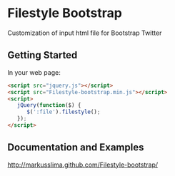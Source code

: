# Filestyle Bootstrap

Customization of input html file for Bootstrap Twitter

## Getting Started

In your web page:

```html
<script src="jquery.js"></script>
<script src="Filestyle-bootstrap.min.js"></script>
<script>
   jQuery(function($) {
      $(':file').filestyle();
   });
</script>
```

## Documentation and Examples
http://markusslima.github.com/Filestyle-bootstrap/

